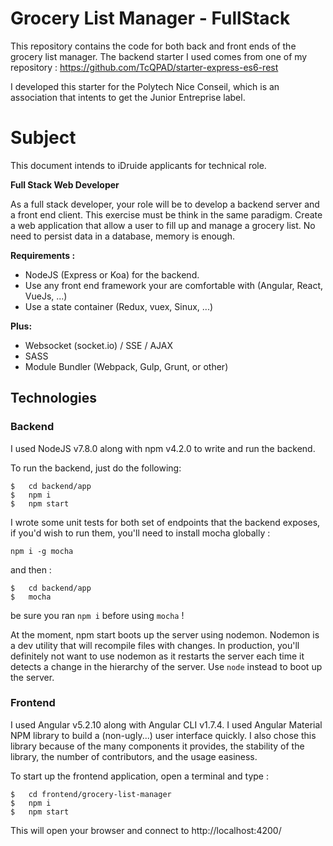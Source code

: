 # Grocery List Manager - FullStack

This repository contains the code for both back and front ends of the grocery list manager.
The backend starter I used comes from one of my repository : https://github.com/TcQPAD/starter-express-es6-rest

I developed this starter for the Polytech Nice Conseil, which is an association that intents to get the Junior Entreprise label.

# Subject

This document intends to iDruide applicants for technical role.

**Full Stack Web Developer**

As a full stack developer, your role will be to develop a backend server and a front end client.
This exercise must be think in the same paradigm.
Create a web application that allow a user to fill up and manage a grocery list.
No need to persist data in a database, memory is enough.

**Requirements :**

- NodeJS (Express or Koa) for the backend.
- Use any front end framework your are comfortable with (Angular, React, VueJs, ...)
- Use a state container (Redux, vuex, Sinux, ...)

**Plus:**
- Websocket (socket.io) / SSE / AJAX
- SASS
- Module Bundler (Webpack, Gulp, Grunt, or other)

## Technologies

### Backend

I used NodeJS v7.8.0 along with npm v4.2.0 to write and run the backend.

To run the backend, just do the following:

```
$   cd backend/app
$   npm i
$   npm start
```

I wrote some unit tests for both set of endpoints that the backend exposes,
if you'd wish to run them, you'll need to install mocha globally :

`npm i -g mocha`

and then :

```
$   cd backend/app
$   mocha
```

be sure you ran `npm i` before using `mocha` !

At the moment, npm start boots up the server using nodemon. Nodemon
is a dev utility that will recompile files with changes.
In production, you'll definitely not want to use nodemon as it restarts the server
each time it detects a change in the hierarchy of the server.
Use `node` instead to boot up the server.

### Frontend

I used Angular v5.2.10 along with Angular CLI v1.7.4.
I used Angular Material NPM library to build a (non-ugly...) user interface
quickly.
I also chose this library because of the many components it provides, the stability
of the library, the number of contributors, and the usage easiness.

To start up the frontend application, open a terminal and type :

```
$   cd frontend/grocery-list-manager
$   npm i
$   npm start
```

This will open your browser and connect to http://localhost:4200/
